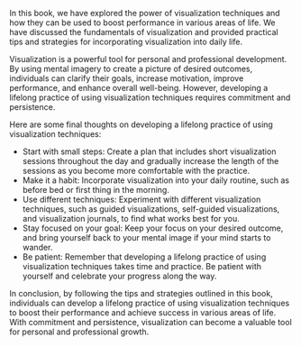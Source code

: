 
In this book, we have explored the power of visualization techniques and how they can be used to boost performance in various areas of life. We have discussed the fundamentals of visualization and provided practical tips and strategies for incorporating visualization into daily life.

Visualization is a powerful tool for personal and professional development. By using mental imagery to create a picture of desired outcomes, individuals can clarify their goals, increase motivation, improve performance, and enhance overall well-being. However, developing a lifelong practice of using visualization techniques requires commitment and persistence.

Here are some final thoughts on developing a lifelong practice of using visualization techniques:

* Start with small steps: Create a plan that includes short visualization sessions throughout the day and gradually increase the length of the sessions as you become more comfortable with the practice.
* Make it a habit: Incorporate visualization into your daily routine, such as before bed or first thing in the morning.
* Use different techniques: Experiment with different visualization techniques, such as guided visualizations, self-guided visualizations, and visualization journals, to find what works best for you.
* Stay focused on your goal: Keep your focus on your desired outcome, and bring yourself back to your mental image if your mind starts to wander.
* Be patient: Remember that developing a lifelong practice of using visualization techniques takes time and practice. Be patient with yourself and celebrate your progress along the way.

In conclusion, by following the tips and strategies outlined in this book, individuals can develop a lifelong practice of using visualization techniques to boost their performance and achieve success in various areas of life. With commitment and persistence, visualization can become a valuable tool for personal and professional growth.
